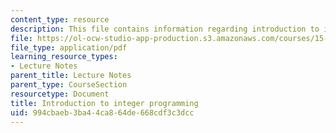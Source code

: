 ```yaml
---
content_type: resource
description: This file contains information regarding introduction to integer programming.
file: https://ol-ocw-studio-app-production.s3.amazonaws.com/courses/15-053-optimization-methods-in-management-science-spring-2013/994cbaeb3ba44ca864de668cdf3c3dcc_MIT15_053S13_lec10.pdf
file_type: application/pdf
learning_resource_types:
- Lecture Notes
parent_title: Lecture Notes
parent_type: CourseSection
resourcetype: Document
title: Introduction to integer programming
uid: 994cbaeb-3ba4-4ca8-64de-668cdf3c3dcc
---
```

